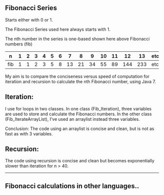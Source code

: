 Fibonacci Series
--
Starts either with 0 or 1.

The Fibonacci Series used here always starts with 1.

The nth number in the series is one-based shown here above Fibonacci numbers (fib)

|  n |  1 | 2  | 3  |4   |5   |6   |7   |8   |9   |10   |11   |12   |13   |etc  |
|---|---|---|---|---|---|---|---|---|---|---|---|---|---|---|
|  fib | 1  | 1  | 2  | 3  | 5  | 8  | 13  | 21  | 34  | 55  | 89  | 144  | 233  | etc  |

My aim is to compare the conciseness versus speed of computation for iteration and recursion to calculate the nth Fibonacci number, using Java 7.

Iteration:
-
I use for loops in two classes.
In one class (Fib_Iteration), three variables are used to store and calculate the Fibonacci numbers.
In the other class (Fib_IterateArrayList), I've used an arraylist instead three variables.

Conclusion: The code using an arraylist is concise and clean, but is not as fast as with 3 variables.

Recursion:
-
The code using recursion is concise and clean but becomes exponentially slower than iteration for n > 40.

-------------

Fibonacci calculations in other languages..
---
